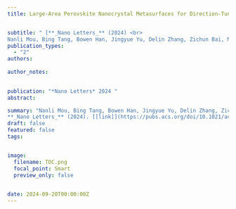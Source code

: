 ```yaml
---
title: Large-Area Perovskite Nanocrystal Metasurfaces for Direction-Tunable Lasing


subtitle: " [**_Nano Letters_** (2024) <br> 
Nanli Mou, Bing Tang, Bowen Han, Jingyue Yu, Delin Zhang, Zichun Bai, Mou Zhong, Biye Xie, Zhaoyu Zhang, Shikai Deng, Andrey L. Rogach, Jingtian Hu, and **Jun Guan*** ]（https://pubs.acs.org/doi/10.1021/acs.nanolett.4c03921）"
publication_types:
  - "2"
authors: 
  
author_notes:
  

publication: "*Nano Letters* 2024 "
abstract: 

summary: "Nanli Mou, Bing Tang, Bowen Han, Jingyue Yu, Delin Zhang, Zichun Bai, Mou Zhong, Biye Xie, Zhaoyu Zhang, Shikai Deng, Andrey L. Rogach, Jingtian Hu and **Jun Guan***  <br>
**_Nano Letters_** (2024). [[link]](https://pubs.acs.org/doi/10.1021/acs.nanolett.4c03921)"
draft: false
featured: false
tags:


image:
  filename: TOC.png
  focal_point: Smart
  preview_only: false

 
date: 2024-09-20T00:00:00Z
---
```







